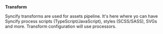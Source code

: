 **Transform**

Syncify transforms are used for assets pipeline. It's here where yo can have Syncify process scripts (TypeScript/JavaScript), styles (SCSS/SASS), SVGs and more. Transform configuration will use processors.